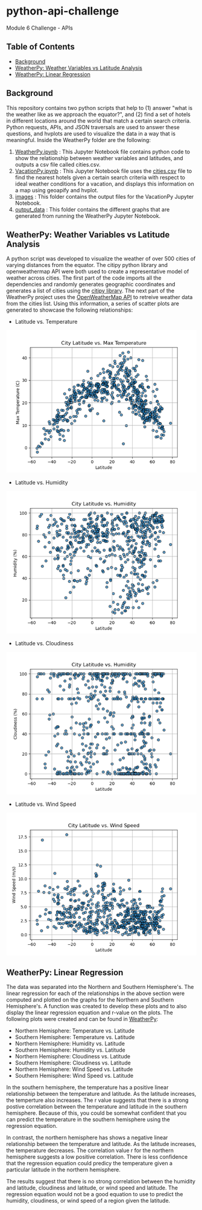 # python-api-challenge
Module 6 Challenge - APIs

## Table of Contents
* [Background](https://github.com/dspataru/python-api-challenge/blob/main/README.md#background)
* [WeatherPy: Weather Variables vs Latitude Analysis](https://github.com/dspataru/python-api-challenge/blob/main/README.md#weatherpy-weather-variables-vs-latitude-analysis)
* [WeatherPy: Linear Regression](https://github.com/dspataru/python-api-challenge/blob/main/README.md#weatherpy-linear-regression)

## Background

This repository contains two python scripts that help to (1) answer "what is the weather like as we approach the equator?", and (2) find a set of hotels in different locations around the world that match a certain search criteria. Python requests, APIs, and JSON traversals are used to answer these questions, and hvplots are used to visualize the data in a way that is meaningful. Inside the WeatherPy folder are the following:
1. [WeatherPy.ipynb](https://github.com/dspataru/python-api-challenge/blob/main/WeatherPy) : This Jupyter Notebook file contains python code to show the relationship between weather variables and latitudes, and outputs a csv file called cities.csv.
2. [VacationPy.ipynb](https://github.com/dspataru/python-api-challenge/blob/main/WeatherPy) : This Jupyter Notebook file uses the [cities.csv](https://github.com/dspataru/python-api-challenge/blob/main/WeatherPy/output_data/cities.csv) file to find the nearest hotels given a certain search criteria with respect to ideal weather conditions for a vacation, and displays this information on a map using geoapify and hvplot.
3. [images](https://github.com/dspataru/python-api-challenge/blob/main/WeatherPy/images) : This folder contains the output files for the VacationPy Jupyter Notebook.
4. [output_data](https://github.com/dspataru/python-api-challenge/blob/main/WeatherPy/output_data) : This folder contains the different graphs that are generated from running the WeatherPy Jupyter Notebook.

## WeatherPy: Weather Variables vs Latitude Analysis

A python script was developed to visualize the weather of over 500 cities of varying distances from the equator. The citipy python library and openweathermap API were both used to create a representative model of weather across cities. The first part of the code imports all the dependencies and randomly generates geographic coordinates and generates a list of cities using the [citipy library](https://pypi.org/project/citipy/). The next part of the WeatherPy project uses the [OpenWeatherMap API](https://openweathermap.org/api) to retreive weather data from the cities list. Using this information, a series of scatter plots are generated to showcase the following relationships:

* Latitude vs. Temperature

![Latitude vs. Temperature](https://github.com/dspataru/python-api-challenge/blob/main/WeatherPy/output_data/Fig1.png)

* Latitude vs. Humidity

![Latitude vs. Humidity](https://github.com/dspataru/python-api-challenge/blob/main/WeatherPy/output_data/Fig2.png)

* Latitude vs. Cloudiness

![Latitude vs. Cloudiness](https://github.com/dspataru/python-api-challenge/blob/main/WeatherPy/output_data/Fig3.png)

* Latitude vs. Wind Speed

![Latitude vs. Wind Speed](https://github.com/dspataru/python-api-challenge/blob/main/WeatherPy/output_data/Fig4.png)

## WeatherPy: Linear Regression

The data was separated into the Northern and Southern Hemisphere's. The linear regression for each of the relationships in the above section were computed and plotted on the graphs for the Northern and Southern Hemisphere's. A function was created to develop these plots and to also display the linear regression equation and r-value on the plots. The following plots were created and can be found in [WeatherPy](https://github.com/dspataru/python-api-challenge/blob/main/WeatherPy/WeatherPy.ipynb):

* Northern Hemisphere: Temperature vs. Latitude
* Southern Hemisphere: Temperature vs. Latitude
* Northern Hemisphere: Humidity vs. Latitude
* Southern Hemisphere: Humidity vs. Latitude
* Northern Hemisphere: Cloudiness vs. Latitude
* Southern Hemisphere: Cloudiness vs. Latitude
* Northern Hemisphere: Wind Speed vs. Latitude
* Southern Hemisphere: Wind Speed vs. Latitude

In the southern hemisphere, the temperature has a positive linear relationship between the temperature and latitude. As the latitude increases, the temperture also increases. The r value suggests that there is a strong postive correlation between the temperature and latitude in the southern hemisphere. Because of this, you could be somewhat confident that you can predict the temperature in the southern hemisphere using the regression equation.

In contrast, the northern hemisphere has shows a negative linear relationship between the temperature and latitude. As the latitude increases, the temperature decreases. The correlation value r for the northern hemisphere suggests a low positive correlation. There is less confidence that the regression equation could predicy the temperature given a particular latitude in the northern hemisphere.

The results suggest that there is no strong correlation between the humidity and latitude, cloudiness and latitude, or wind speed and latitude. The regression equation would not be a good equation to use to predict the humidity, cloudiness, or wind speed of a region given the latitude.
